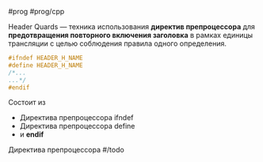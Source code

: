 #prog #prog/cpp 

Header Quards — техника использования **директив препроцессора** для **предотвращения повторного включения заголовка** в рамках единицы трансляции с целью соблюдения правила одного определения.

```c++
#ifndef HEADER_H_NAME
#define HEADER_H_NAME
/*...
...*/
#endif
```

Состоит из 
- Директива препроцессора ifndef
- Директива препроцессора define
- и **endif**

Директива препроцессора #/todo